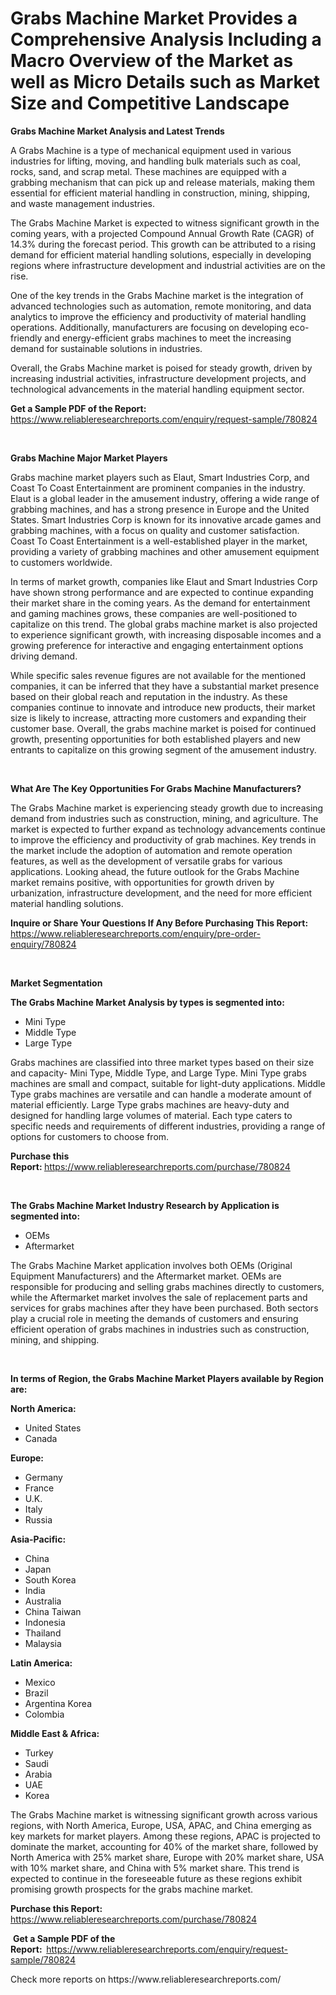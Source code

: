 <p><h1>Grabs Machine Market Provides a Comprehensive Analysis Including a Macro Overview of the Market as well as Micro Details such as Market Size and Competitive Landscape</h1></p><p><strong>Grabs Machine Market Analysis and Latest Trends</strong></p>
<p><p>A Grabs Machine is a type of mechanical equipment used in various industries for lifting, moving, and handling bulk materials such as coal, rocks, sand, and scrap metal. These machines are equipped with a grabbing mechanism that can pick up and release materials, making them essential for efficient material handling in construction, mining, shipping, and waste management industries.</p><p>The Grabs Machine Market is expected to witness significant growth in the coming years, with a projected Compound Annual Growth Rate (CAGR) of 14.3% during the forecast period. This growth can be attributed to a rising demand for efficient material handling solutions, especially in developing regions where infrastructure development and industrial activities are on the rise.</p><p>One of the key trends in the Grabs Machine market is the integration of advanced technologies such as automation, remote monitoring, and data analytics to improve the efficiency and productivity of material handling operations. Additionally, manufacturers are focusing on developing eco-friendly and energy-efficient grabs machines to meet the increasing demand for sustainable solutions in industries.</p><p>Overall, the Grabs Machine market is poised for steady growth, driven by increasing industrial activities, infrastructure development projects, and technological advancements in the material handling equipment sector.</p></p>
<p><strong>Get a Sample PDF of the Report:&nbsp;</strong> <a href="https://www.reliableresearchreports.com/enquiry/request-sample/780824">https://www.reliableresearchreports.com/enquiry/request-sample/780824</a></p>
<p>&nbsp;</p>
<p><strong>Grabs Machine Major Market Players</strong></p>
<p><p>Grabs machine market players such as Elaut, Smart Industries Corp, and Coast To Coast Entertainment are prominent companies in the industry. Elaut is a global leader in the amusement industry, offering a wide range of grabbing machines, and has a strong presence in Europe and the United States. Smart Industries Corp is known for its innovative arcade games and grabbing machines, with a focus on quality and customer satisfaction. Coast To Coast Entertainment is a well-established player in the market, providing a variety of grabbing machines and other amusement equipment to customers worldwide. </p><p>In terms of market growth, companies like Elaut and Smart Industries Corp have shown strong performance and are expected to continue expanding their market share in the coming years. As the demand for entertainment and gaming machines grows, these companies are well-positioned to capitalize on this trend. The global grabs machine market is also projected to experience significant growth, with increasing disposable incomes and a growing preference for interactive and engaging entertainment options driving demand.</p><p>While specific sales revenue figures are not available for the mentioned companies, it can be inferred that they have a substantial market presence based on their global reach and reputation in the industry. As these companies continue to innovate and introduce new products, their market size is likely to increase, attracting more customers and expanding their customer base. Overall, the grabs machine market is poised for continued growth, presenting opportunities for both established players and new entrants to capitalize on this growing segment of the amusement industry.</p></p>
<p>&nbsp;</p>
<p><strong>What Are The Key Opportunities For Grabs Machine Manufacturers?</strong></p>
<p><p>The Grabs Machine market is experiencing steady growth due to increasing demand from industries such as construction, mining, and agriculture. The market is expected to further expand as technology advancements continue to improve the efficiency and productivity of grab machines. Key trends in the market include the adoption of automation and remote operation features, as well as the development of versatile grabs for various applications. Looking ahead, the future outlook for the Grabs Machine market remains positive, with opportunities for growth driven by urbanization, infrastructure development, and the need for more efficient material handling solutions.</p></p>
<p><strong>Inquire or Share Your Questions If Any Before Purchasing This Report:</strong> <a href="https://www.reliableresearchreports.com/enquiry/pre-order-enquiry/780824">https://www.reliableresearchreports.com/enquiry/pre-order-enquiry/780824</a></p>
<p>&nbsp;</p>
<p><strong>Market Segmentation</strong></p>
<p><strong>The Grabs Machine Market Analysis by types is segmented into:</strong></p>
<p><ul><li>Mini Type</li><li>Middle Type</li><li>Large Type</li></ul></p>
<p><p>Grabs machines are classified into three market types based on their size and capacity- Mini Type, Middle Type, and Large Type. Mini Type grabs machines are small and compact, suitable for light-duty applications. Middle Type grabs machines are versatile and can handle a moderate amount of material efficiently. Large Type grabs machines are heavy-duty and designed for handling large volumes of material. Each type caters to specific needs and requirements of different industries, providing a range of options for customers to choose from.</p></p>
<p><strong>Purchase this Report:&nbsp;</strong><a href="https://www.reliableresearchreports.com/purchase/780824">https://www.reliableresearchreports.com/purchase/780824</a></p>
<p>&nbsp;</p>
<p><strong>The Grabs Machine Market Industry Research by Application is segmented into:</strong></p>
<p><ul><li>OEMs</li><li>Aftermarket</li></ul></p>
<p><p>The Grabs Machine Market application involves both OEMs (Original Equipment Manufacturers) and the Aftermarket market. OEMs are responsible for producing and selling grabs machines directly to customers, while the Aftermarket market involves the sale of replacement parts and services for grabs machines after they have been purchased. Both sectors play a crucial role in meeting the demands of customers and ensuring efficient operation of grabs machines in industries such as construction, mining, and shipping.</p></p>
<p>&nbsp;</p>
<p><strong>In terms of Region, the Grabs Machine Market Players available by Region are:</strong></p>
<p>
    <p> <strong> North America: </strong>
        <ul>
            <li>United States</li>
            <li>Canada</li>
        </ul>
        </p> 
    <p> <strong> Europe: </strong>
        <ul>
            <li>Germany</li>
            <li>France</li>
            <li>U.K.</li>
            <li>Italy</li>
            <li>Russia</li>
        </ul>
        </p> 
    <p> <strong> Asia-Pacific: </strong>
        <ul>
            <li>China</li>
            <li>Japan</li>
            <li>South Korea</li>
            <li>India</li>
            <li>Australia</li>
            <li>China Taiwan</li>
            <li>Indonesia</li>
            <li>Thailand</li>
            <li>Malaysia</li>
        </ul>
        </p> 
    <p> <strong> Latin America: </strong>
        <ul>
            <li>Mexico</li>
            <li>Brazil</li>
            <li>Argentina Korea</li>
            <li>Colombia</li>
        </ul>
        </p> 
    <p> <strong> Middle East & Africa: </strong>
        <ul>
            <li>Turkey</li>
            <li>Saudi</li>
            <li>Arabia</li>
            <li>UAE</li>
            <li>Korea</li>
        </ul>
    </p>
    </p>
<p><p>The Grabs Machine market is witnessing significant growth across various regions, with North America, Europe, USA, APAC, and China emerging as key markets for market players. Among these regions, APAC is projected to dominate the market, accounting for 40% of the market share, followed by North America with 25% market share, Europe with 20% market share, USA with 10% market share, and China with 5% market share. This trend is expected to continue in the foreseeable future as these regions exhibit promising growth prospects for the grabs machine market.</p></p>
<p><strong>Purchase this Report: </strong><a href="https://www.reliableresearchreports.com/purchase/780824">https://www.reliableresearchreports.com/purchase/780824</a></p>
<p>&nbsp;<strong>Get a Sample PDF of the Report:&nbsp;&nbsp;</strong><a href="https://www.reliableresearchreports.com/enquiry/request-sample/780824">https://www.reliableresearchreports.com/enquiry/request-sample/780824</a></p>
<p><strong></strong></p>
<p>Check more reports on https://www.reliableresearchreports.com/</p>